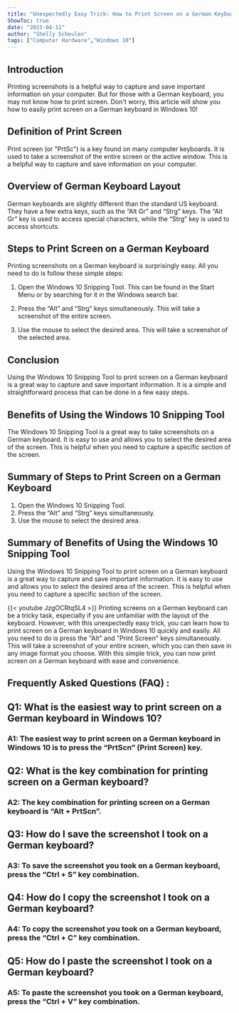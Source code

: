 ```yaml
---
title: "Unexpectedly Easy Trick: How to Print Screen on a German Keyboard in Windows 10!"
ShowToc: true 
date: "2023-04-11"
author: "Shelly Scheulen" 
tags: ["Computer Hardware","Windows 10"]
---
```

## Introduction
Printing screenshots is a helpful way to capture and save important information on your computer. But for those with a German keyboard, you may not know how to print screen. Don't worry, this article will show you how to easily print screen on a German keyboard in Windows 10!

## Definition of Print Screen
Print screen (or "PrtSc") is a key found on many computer keyboards. It is used to take a screenshot of the entire screen or the active window. This is a helpful way to capture and save information on your computer.

## Overview of German Keyboard Layout
German keyboards are slightly different than the standard US keyboard. They have a few extra keys, such as the “Alt Gr” and “Strg” keys. The “Alt Gr” key is used to access special characters, while the “Strg” key is used to access shortcuts.

## Steps to Print Screen on a German Keyboard
Printing screenshots on a German keyboard is surprisingly easy. All you need to do is follow these simple steps:

1. Open the Windows 10 Snipping Tool. This can be found in the Start Menu or by searching for it in the Windows search bar.

2. Press the “Alt” and “Strg” keys simultaneously. This will take a screenshot of the entire screen.

3. Use the mouse to select the desired area. This will take a screenshot of the selected area.

## Conclusion
Using the Windows 10 Snipping Tool to print screen on a German keyboard is a great way to capture and save important information. It is a simple and straightforward process that can be done in a few easy steps.

## Benefits of Using the Windows 10 Snipping Tool
The Windows 10 Snipping Tool is a great way to take screenshots on a German keyboard. It is easy to use and allows you to select the desired area of the screen. This is helpful when you need to capture a specific section of the screen.

## Summary of Steps to Print Screen on a German Keyboard
1. Open the Windows 10 Snipping Tool.
2. Press the “Alt” and “Strg” keys simultaneously.
3. Use the mouse to select the desired area.

## Summary of Benefits of Using the Windows 10 Snipping Tool
Using the Windows 10 Snipping Tool to print screen on a German keyboard is a great way to capture and save important information. It is easy to use and allows you to select the desired area of the screen. This is helpful when you need to capture a specific section of the screen.

{{< youtube JzgOCRtqSL4 >}} 
Printing screens on a German keyboard can be a tricky task, especially if you are unfamiliar with the layout of the keyboard. However, with this unexpectedly easy trick, you can learn how to print screen on a German keyboard in Windows 10 quickly and easily. All you need to do is press the "Alt" and "Print Screen" keys simultaneously. This will take a screenshot of your entire screen, which you can then save in any image format you choose. With this simple trick, you can now print screen on a German keyboard with ease and convenience.

## Frequently Asked Questions (FAQ) :
<h2>Q1: What is the easiest way to print screen on a German keyboard in Windows 10?</h2>

<h3>A1: The easiest way to print screen on a German keyboard in Windows 10 is to press the “PrtScn” (Print Screen) key.</h3>

<h2>Q2: What is the key combination for printing screen on a German keyboard?</h2>

<h3>A2: The key combination for printing screen on a German keyboard is “Alt + PrtScn”.</h3>

<h2>Q3: How do I save the screenshot I took on a German keyboard?</h2>

<h3>A3: To save the screenshot you took on a German keyboard, press the “Ctrl + S” key combination.</h3>

<h2>Q4: How do I copy the screenshot I took on a German keyboard?</h2>

<h3>A4: To copy the screenshot you took on a German keyboard, press the “Ctrl + C” key combination.</h3>

<h2>Q5: How do I paste the screenshot I took on a German keyboard?</h2>

<h3>A5: To paste the screenshot you took on a German keyboard, press the “Ctrl + V” key combination.</h3>




